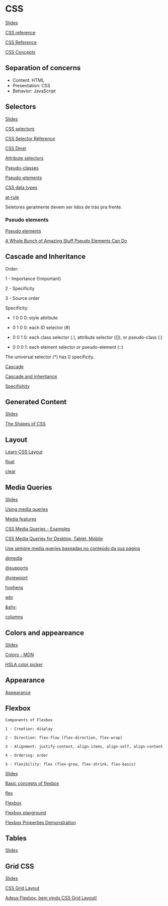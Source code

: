 # CSS

[Slides](https://estelle.github.io/cssmastery)

[CSS reference](https://developer.mozilla.org/en-US/docs/Web/CSS/Reference)

[CSS Reference](https://www.w3schools.com/cssref/)

[CSS Concepts](https://developer.mozilla.org/en-US/docs/Web/CSS/Reference#Concepts)

## Separation of concerns

- Content: HTML
- Presentation: CSS
- Behavior: JavaScript

## Selectors

[Slides](https://estelle.github.io/cssmastery/selectors)

[CSS selectors](https://developer.mozilla.org/en-US/docs/Web/CSS/CSS_Selectors)

[CSS Selector Reference](https://www.w3schools.com/cssref/css_selectors.asp)

[CSS Diner](https://flukeout.github.io/)

[Attribute selectors](https://developer.mozilla.org/en-US/docs/Web/CSS/Attribute_selectors#Syntax)

[Pseudo-classes](https://developer.mozilla.org/en-US/docs/Web/CSS/Pseudo-classes)

[Pseudo-elements](https://developer.mozilla.org/en-US/docs/Web/CSS/Pseudo-elements)

[CSS data types](https://developer.mozilla.org/en-US/docs/Web/CSS/CSS_Types)

[at-rule](https://developer.mozilla.org/en-US/docs/Web/CSS/At-rule)

Seletores geralmente devem ser lidos de trás pra frente.

### Pseudo elements

[Pseudo elements](https://developer.mozilla.org/en-US/docs/Web/CSS/Pseudo-elements)

[A Whole Bunch of Amazing Stuff Pseudo Elements Can Do](https://css-tricks.com/pseudo-element-roundup/)

## Cascade and Inheritance

Order:

1 - Importance (!important)

2 - Specificity

3 - Source order

Specificity:

- 1 0 0 0: style attribute

- 0 1 0 0: each ID selector (#)

- 0 0 1 0: each class selector (.), attribute selector ([]), or pseudo-class (:)

- 0 0 0 1: each element selector or pseudo-element (::)

The universal selector (\*) has 0 specificity.

[Cascade](https://developer.mozilla.org/en-US/docs/Web/CSS/Cascade)

[Cascade and inheritance](https://developer.mozilla.org/en-US/docs/Learn/CSS/Introduction_to_CSS/Cascade_and_inheritance)

[Specifishity](http://specifishity.com/specifishity.pdf)

## Generated Content

[Slides](https://estelle.github.io/cssmastery/generated)

[The Shapes of CSS](https://css-tricks.com/the-shapes-of-css/)

## Layout

[Learn CSS Layout](https://learnlayout.com/)

[float](https://developer.mozilla.org/en-US/docs/Web/CSS/float)

[clear](https://developer.mozilla.org/en-US/docs/Web/CSS/clear)

## Media Queries

[Slides](https://estelle.github.io/cssmastery/media)

[Using media queries](https://developer.mozilla.org/en-US/docs/Web/CSS/Media_Queries/Using_media_queries)

[Media features](https://developer.mozilla.org/en-US/docs/Web/CSS/@media#Media_features)

[CSS Media Queries - Examples](https://www.w3schools.com/css/css3_mediaqueries_ex.asp)

[CSS Media Queries for Desktop, Tablet, Mobile](https://gist.github.com/gokulkrishh/242e68d1ee94ad05f488)

[Use sempre media queries baseadas no conteúdo da sua página](http://sergiolopes.org/media-queries-conteudo/)

[@media](https://developer.mozilla.org/en-US/docs/Web/CSS/@media)

[@supports](https://developer.mozilla.org/en-US/docs/Web/CSS/@supports)

[@viewport](https://developer.mozilla.org/en-US/docs/Web/CSS/@viewport)

[hyphens](https://developer.mozilla.org/en-US/docs/Web/CSS/hyphens)

[wbr](https://developer.mozilla.org/en-US/docs/Web/HTML/Element/wbr)

[\&shy;](https://developer.mozilla.org/en-US/docs/Web/CSS/hyphens#Suggesting_line_break_opportunities)

[columns](https://developer.mozilla.org/en-US/docs/Web/CSS/columns)

## Colors and appeareance

[Slides](https://estelle.github.io/cssmastery/colors)

[Colors - MDN](https://developer.mozilla.org/en-US/docs/Web/CSS/color_value)

[HSLA color picker](http://www.standardista.com/hsla-color-picker/)

## Appearance

[Appearance](https://developer.mozilla.org/en-US/docs/Web/CSS/appearance)

## Flexbox

    Components of Flexbox

    1 - Creation: display

    2 - Direction: flex-flow (flex-direction, flex-wrap)

    3 - Alignment: justify-content, align-items, align-self, align-content

    4 - Ordering: order

    5 - Flexibility: flex (flex-grow, flex-shrink, flex-basis)

[Slides](https://estelle.github.io/cssmastery/flexbox)

[Basic concepts of flexbox](https://developer.mozilla.org/en-US/docs/Web/CSS/CSS_Flexible_Box_Layout/Basic_Concepts_of_Flexbox)

[flex](https://developer.mozilla.org/en-US/docs/Web/CSS/flex)

[Flexbox](https://codepen.io/rikstar/post/flexbox)

[Flexbox playground](https://codepen.io/enxaneta/full/adLPwv/)

[Flexbox Properties Demonstration](https://codepen.io/justd/full/yydezN/)

## Tables

[Slides](https://estelle.github.io/cssmastery/tables)

## Grid CSS

[Slides](https://estelle.github.io/cssmastery/grid)

[CSS Grid Layout](https://developer.mozilla.org/en-US/docs/Web/CSS/CSS_Grid_Layout)

[Adeus Flexbox, bem vindo CSS Grid Layout!](https://codepen.io/simoneas02/post/grid-layout)
